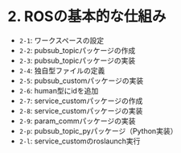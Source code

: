 # 2. ROSの基本的な仕組み

- `2-1`: ワークスペースの設定
- `2-2`: pubsub_topicパッケージの作成
- `2-3`: pubsub_topicパッケージの実装
- `2-4`: 独自型ファイルの定義
- `2-5`: pubsub_customパッケージの実装
- `2-6`: human型にidを追加
- `2-7`: service_customパッケージの作成
- `2-8`: service_customパッケージの実装
- `2-9`: param_commパッケージの実装
- `2-p`: pubsub_topic_pyパッケージ（Python実装）
- `2-l`: service_customのroslaunch実行

